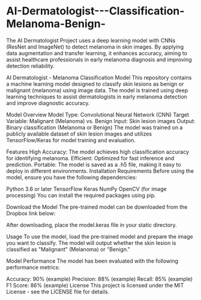 # AI-Dermatologist---Classification-Melanoma-Benign-
The AI Dermatologist Project uses a deep learning model with CNNs (ResNet and ImageNet) to detect melanoma in skin images. By applying data augmentation and transfer learning, it enhances accuracy, aiming to assist healthcare professionals in early melanoma diagnosis and improving detection reliability.

AI Dermatologist - Melanoma Classification Model
This repository contains a machine learning model designed to classify skin lesions as benign or malignant (melanoma) using image data. The model is trained using deep learning techniques to assist dermatologists in early melanoma detection and improve diagnostic accuracy.

Model Overview
Model Type: Convolutional Neural Network (CNN)
Target Variable: Malignant (Melanoma) vs. Benign
Input: Skin lesion images
Output: Binary classification (Melanoma or Benign)
The model was trained on a publicly available dataset of skin lesion images and utilizes TensorFlow/Keras for model training and evaluation.

Features
High Accuracy: The model achieves high classification accuracy for identifying melanoma.
Efficient: Optimized for fast inference and prediction.
Portable: The model is saved as a .h5 file, making it easy to deploy in different environments.
Installation
Requirements
Before using the model, ensure you have the following dependencies:

Python 3.6 or later
TensorFlow
Keras
NumPy
OpenCV (for image processing)
You can install the required packages using pip.

Download the Model
The pre-trained model can be downloaded from the Dropbox link below:



After downloading, place the model.keras file in your static directory.

Usage
To use the model, load the pre-trained model and prepare the image you want to classify. The model will output whether the skin lesion is classified as "Malignant" (Melanoma) or "Benign."

Model Performance
The model has been evaluated with the following performance metrics:

Accuracy: 90% (example)
Precision: 88% (example)
Recall: 85% (example)
F1 Score: 86% (example)
License
This project is licensed under the MIT License - see the LICENSE file for details.
